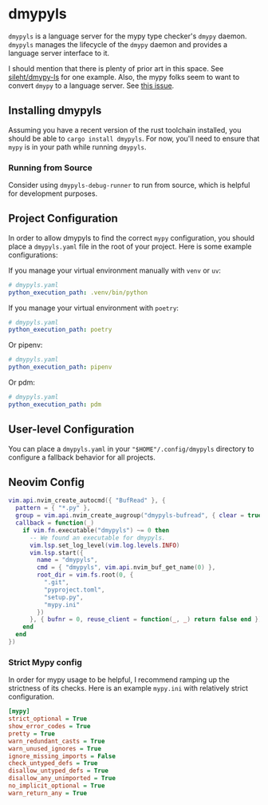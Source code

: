 # dmypyls

`dmypyls` is a language server for the mypy type checker's `dmypy` daemon. `dmypyls` manages the
lifecycle of the `dmypy` daemon and provides a language server interface to it.

I should mention that there is plenty of prior art in this space. See
[sileht/dmypy-ls](https://github.com/sileht/dmypy-ls) for one example. Also, the mypy folks seem to
want to convert `dmypy` to a language server. See [this issue](https://github.com/python/mypy/issues/10463).

## Installing dmypyls

Assuming you have a recent version of the rust toolchain installed, you should be able to `cargo
install dmypyls`. For now, you'll need to ensure that `mypy` is in your path while running `dmypyls`.

### Running from Source

Consider using `dmypyls-debug-runner` to run from source, which is helpful for
development purposes.

## Project Configuration

In order to allow dmypyls to find the correct `mypy` configuration, you should place a `dmypyls.yaml` file
in the root of your project. Here is some example configurations:

If you manage your virtual environment manually with `venv` or `uv`:

```yaml
# dmypyls.yaml
python_execution_path: .venv/bin/python
```

If you manage your virtual environment with `poetry`:

```yaml
# dmypyls.yaml
python_execution_path: poetry
```

Or pipenv:

```yaml
# dmypyls.yaml
python_execution_path: pipenv
```

Or pdm:

```yaml
# dmypyls.yaml
python_execution_path: pdm
```

## User-level Configuration

You can place a `dmypyls.yaml` in your `"$HOME"/.config/dmypyls` directory to configure a fallback
behavior for all projects.

## Neovim Config

```lua
vim.api.nvim_create_autocmd({ "BufRead" }, {
  pattern = { "*.py" },
  group = vim.api.nvim_create_augroup("dmypyls-bufread", { clear = true }),
  callback = function(_)
    if vim.fn.executable("dmypyls") ~= 0 then
      -- We found an executable for dmypyls.
      vim.lsp.set_log_level(vim.log.levels.INFO)
      vim.lsp.start({
        name = "dmypyls",
        cmd = { "dmypyls", vim.api.nvim_buf_get_name(0) },
        root_dir = vim.fs.root(0, {
          ".git",
          "pyproject.toml",
          "setup.py",
          "mypy.ini"
        })
      }, { bufnr = 0, reuse_client = function(_, _) return false end })
    end
  end
})
```

### Strict Mypy config

In order for mypy usage to be helpful, I recommend ramping up the strictness of its checks. Here is
an example `mypy.ini` with relatively strict configuration.

```ini
[mypy]
strict_optional = True
show_error_codes = True
pretty = True
warn_redundant_casts = True
warn_unused_ignores = True
ignore_missing_imports = False
check_untyped_defs = True
disallow_untyped_defs = True
disallow_any_unimported = True
no_implicit_optional = True
warn_return_any = True
```
